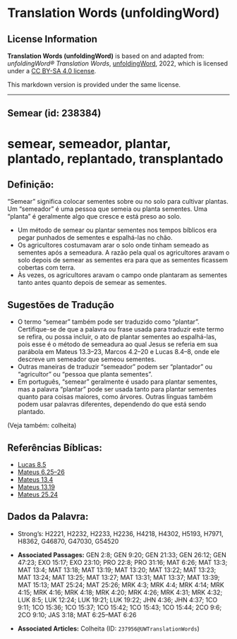 # Translation Words (unfoldingWord)

## License Information

**Translation Words (unfoldingWord)** is based on and adapted from: _unfoldingWord® Translation Words_, [unfoldingWord](https://unfoldingword.org/utw), 2022, which is licensed under a [CC BY-SA 4.0 license](https://creativecommons.org/licenses/by-sa/4.0/legalcode.en).

This markdown version is provided under the same license.



--------------------------------

## Semear (id: 238384)

semear, semeador, plantar, plantado, replantado, transplantado
==============================================================

Definição:
----------

“Semear” significa colocar sementes sobre ou no solo para cultivar plantas. Um “semeador” é uma pessoa que semeia ou planta sementes. Uma “planta” é geralmente algo que cresce e está preso ao solo.

* Um método de semear ou plantar sementes nos tempos bíblicos era pegar punhados de sementes e espalhá\-las no chão.
* Os agricultores costumavam arar o solo onde tinham semeado as sementes após a semeadura. A razão pela qual os agricultores aravam o solo depois de semear as sementes era para que as sementes ficassem cobertas com terra.
* Às vezes, os agricultores aravam o campo onde plantaram as sementes tanto antes quanto depois de semear as sementes.

Sugestões de Tradução
---------------------

* O termo “semear” também pode ser traduzido como “plantar”. Certifique\-se de que a palavra ou frase usada para traduzir este termo se refira, ou possa incluir, o ato de plantar sementes ao espalhá\-las, pois esse é o método de semeadura ao qual Jesus se referia em sua parábola em Mateus 13\.3–23, Marcos 4\.2–20 e Lucas 8\.4–8, onde ele descreve um semeador que semeou sementes.
* Outras maneiras de traduzir “semeador” podem ser “plantador” ou “agricultor” ou “pessoa que planta sementes”.
* Em português, “semear” geralmente é usado para plantar sementes, mas a palavra “plantar” pode ser usada tanto para plantar sementes quanto para coisas maiores, como árvores. Outras línguas também podem usar palavras diferentes, dependendo do que está sendo plantado.

(Veja também: colheita)

Referências Bíblicas:
---------------------

* [Lucas 8\.5](https://ref.ly/Luke8:5)
* [Mateus 6\.25–26](https://ref.ly/Matt6:25-Matt6:26)
* [Mateus 13\.4](https://ref.ly/Matt13:4)
* [Mateus 13\.19](https://ref.ly/Matt13:19)
* [Mateus 25\.24](https://ref.ly/Matt25:24)

Dados da Palavra:
-----------------

* Strong’s: H2221, H2232, H2233, H2236, H4218, H4302, H5193, H7971, H8362, G46870, G47030, G54520

* **Associated Passages:** GEN 2:8; GEN 9:20; GEN 21:33; GEN 26:12; GEN 47:23; EXO 15:17; EXO 23:10; PRO 22:8; PRO 31:16; MAT 6:26; MAT 13:3; MAT 13:4; MAT 13:18; MAT 13:19; MAT 13:20; MAT 13:22; MAT 13:23; MAT 13:24; MAT 13:25; MAT 13:27; MAT 13:31; MAT 13:37; MAT 13:39; MAT 15:13; MAT 25:24; MAT 25:26; MRK 4:3; MRK 4:4; MRK 4:14; MRK 4:15; MRK 4:16; MRK 4:18; MRK 4:20; MRK 4:26; MRK 4:31; MRK 4:32; LUK 8:5; LUK 12:24; LUK 19:21; LUK 19:22; JHN 4:36; JHN 4:37; 1CO 9:11; 1CO 15:36; 1CO 15:37; 1CO 15:42; 1CO 15:43; 1CO 15:44; 2CO 9:6; 2CO 9:10; JAS 3:18; MAT 6:25–MAT 6:26
* **Associated Articles:** Colheita (ID: `237956@UWTranslationWords`)

